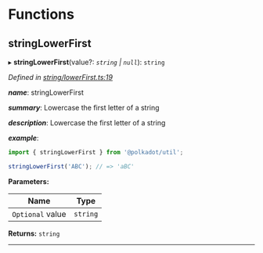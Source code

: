 

# Functions

<a id="stringlowerfirst"></a>

##  stringLowerFirst

▸ **stringLowerFirst**(value?: *`string` | `null`*): `string`

*Defined in [string/lowerFirst.ts:19](https://github.com/polkadot-js/common/blob/420f807/packages/util/src/string/lowerFirst.ts#L19)*

*__name__*: stringLowerFirst

*__summary__*: Lowercase the first letter of a string

*__description__*: Lowercase the first letter of a string

*__example__*:   

```javascript
import { stringLowerFirst } from '@polkadot/util';

stringLowerFirst('ABC'); // => 'aBC'
```

**Parameters:**

| Name | Type |
| ------ | ------ |
| `Optional` value | `string` | `null` |

**Returns:** `string`

___

